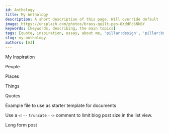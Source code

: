 ```yaml
---
id: Anthology
title: My Anthology
description: A short description of this page. Will override default
image: https://unsplash.com/photos/brass-quilt-pen-8XddFc6NkBY
keywords: [keywords, describing, the main topics]
tags: [quote, inspiration, essay, about me, 'pillar:design', 'pillar:build', 'pillar:sell', 'level:foundational', 'type:article']
slug: my-anthology
authors: [AJ]
---
```


My Inspiration

People

Places

Things

Quotes

Example file to use as starter template for documents

Use a `<!--` `truncate` `-->` comment to limit blog post size in the list view.

<!--truncate-->
Long form post